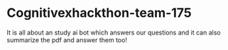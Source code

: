 # Cognitivexhackthon-team-175
It is all about an study ai bot which answers our questions and it can also summarize the pdf and answer them too!
